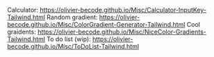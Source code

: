 Calculator: https://olivier-becode.github.io/Misc/Calculator-InputKey-Tailwind.html
Random gradient: https://olivier-becode.github.io/Misc/ColorGradient-Generator-Tailwind.html
Cool graidents: https://olivier-becode.github.io/Misc/NiceColor-Gradients-Tailwind.html
To do list (wip): https://olivier-becode.github.io/Misc/ToDoList-Tailwind.html
